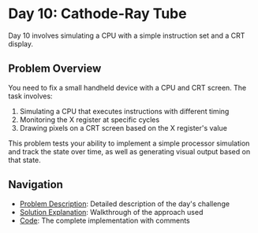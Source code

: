 # Day 10: Cathode-Ray Tube

Day 10 involves simulating a CPU with a simple instruction set and a CRT display.

## Problem Overview

You need to fix a small handheld device with a CPU and CRT screen. The task involves:

1. Simulating a CPU that executes instructions with different timing
2. Monitoring the X register at specific cycles
3. Drawing pixels on a CRT screen based on the X register's value

This problem tests your ability to implement a simple processor simulation and track the state over time, as well as generating visual output based on that state.

## Navigation

- [Problem Description](./problem.md): Detailed description of the day's challenge
- [Solution Explanation](./solution.md): Walkthrough of the approach used
- [Code](./code.md): The complete implementation with comments